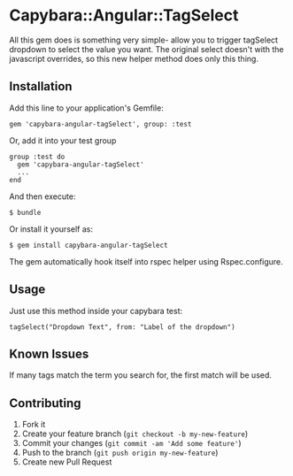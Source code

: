 # Capybara::Angular::TagSelect

All this gem does is something very simple- allow you to trigger tagSelect
dropdown to select the value you want. The original select doesn't with the
javascript overrides, so this new helper method does only this thing.


## Installation

Add this line to your application's Gemfile:

    gem 'capybara-angular-tagSelect', group: :test

Or, add it into your test group

    group :test do
      gem 'capybara-angular-tagSelect'
      ...
    end

And then execute:

    $ bundle

Or install it yourself as:

    $ gem install capybara-angular-tagSelect

The gem automatically hook itself into rspec helper using Rspec.configure.


## Usage

Just use this method inside your capybara test:

    tagSelect("Dropdown Text", from: "Label of the dropdown")

## Known Issues

If many tags match the term you search for, the first match will be used.


## Contributing

1. Fork it
2. Create your feature branch (`git checkout -b my-new-feature`)
3. Commit your changes (`git commit -am 'Add some feature'`)
4. Push to the branch (`git push origin my-new-feature`)
5. Create new Pull Request
